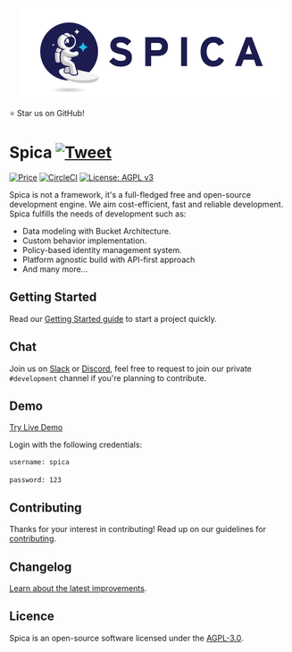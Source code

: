 <p align="center">
  <img src="/docs/site/src/assets/images/spica-dark.png">
</p>
  
:star: Star us on GitHub!

# Spica [![Tweet](https://img.shields.io/twitter/url/http/shields.io.svg?style=social)](https://twitter.com/intent/tweet?url=https%3A%2F%2Fspicaengine.com&text=Feel%20The%20Energy%2C%20Join%20Our%20Creator%20World!!&via=SpicaEngine)

[![Price](https://img.shields.io/badge/price-FREE-0098f7.svg)](https://github.com/spica-engine/spica/blob/master/license.md)
[![CircleCI](https://circleci.com/gh/spica-engine/spica/tree/master.svg?style=shield)](https://circleci.com/gh/spica-engine/spica)
[![License: AGPL v3](https://img.shields.io/badge/License-AGPL%20v3-blue.svg)](https://www.gnu.org/licenses/agpl-3.0)

Spica is not a framework, it's a full-fledged free and open-source development engine. We aim cost-efficient, fast and reliable development. Spica fulfills the needs of development such as:

* Data modeling with Bucket Architecture.
* Custom behavior implementation.
* Policy-based identity management system.
* Platform agnostic build with API-first approach
* And many more...

## Getting Started

Read our [Getting Started guide][quickstart] to start a project quickly.

## Chat
Join us on [Slack][slack] or [Discord][discord], feel free to request to join our private `#development` channel if you're planning to contribute. 

## Demo
[Try Live Demo](http://master.spicaengine.com/spica)

Login with the following credentials:

~~~
username: spica

password: 123
~~~~


## Contributing

Thanks for your interest in contributing! Read up on our guidelines for [contributing](https://github.com/spica-engine/spica/blob/master/CONTRIBUTING.md).

## Changelog

[Learn about the latest improvements][changelog].

## Licence

Spica is an open-source software licensed under the [AGPL-3.0][licence].


[quickstart]: https://next.spicaengine.com/docs/guide/getting-started
[slack]: https://join.slack.com/t/spica-global/shared_invite/enQtNzYyNzExMDQ4ODE2LTIyZTE0MmRhNmFlNTMxNmQ2MTMzOTMyZmMwYTYzMmM1NWQ5YTlmODdkMzI1MzkzNzFkMTQ4NTc0MzYwOWVkYjg
[discord]: https://discord.gg/4k6BpA6
[changelog]: https://github.com/spica-engine/spica/blob/master/CHANGELOG.md
[licence]: https://opensource.org/licenses/AGPL-3.0
